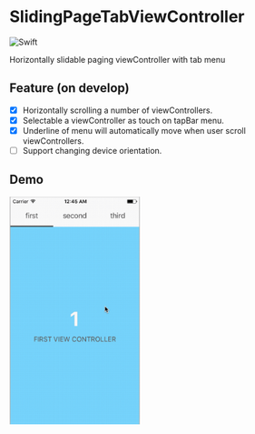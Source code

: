 # SlidingPageTabViewController

![Swift](https://img.shields.io/badge/Swift-3.0-orange.svg)

Horizontally slidable paging viewController with tab menu

## Feature (on develop)
- [x] Horizontally scrolling a number of viewControllers.
- [x] Selectable a viewController as touch on tapBar menu.
- [x] Underline of menu will automatically move when user scroll viewControllers.
- [ ] Support changing device orientation.

## Demo
<img src="./Demo/SlidingPageTabViewControllerDemo.gif" height="400">
